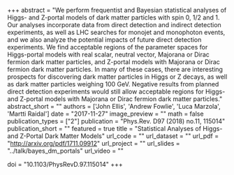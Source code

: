 +++
abstract = "We perform frequentist and Bayesian statistical analyses of Higgs- and Z-portal models of dark matter particles with spin 0, 1/2 and 1. Our analyses incorporate data from direct detection and indirect detection experiments, as well as LHC searches for monojet and monophoton events, and we also analyze the potential impacts of future direct detection experiments. We find acceptable regions of the parameter spaces for Higgs-portal models with real scalar, neutral vector, Majorana or Dirac fermion dark matter particles, and Z-portal models with Majorana or Dirac fermion dark matter particles. In many of these cases, there are interesting prospects for discovering dark matter particles in Higgs or Z decays, as well as dark matter particles weighing 100 GeV. Negative results from planned direct detection experiments would still allow acceptable regions for Higgs- and Z-portal models with Majorana or Dirac fermion dark matter particles."
abstract_short = ""
authors = ['John Ellis', 'Andrew Fowlie', 'Luca Marzola', 'Martti Raidal']
date = "2017-11-27"
image_preview = ""
math = false
publication_types = ["2"]
publication = "Phys.Rev. D97 (2018) no.11, 115014"
publication_short = ""
featured = true
title = "Statistical Analyses of Higgs- and Z-Portal Dark Matter Models"
url_code = ""
url_dataset = ""
url_pdf = "http://arxiv.org/pdf/1711.09912"
url_project = ""
url_slides = "../talk/bayes_dm_portals"
url_video = ""

doi = "10.1103/PhysRevD.97.115014"
+++

